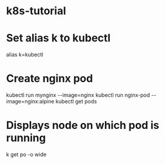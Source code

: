 # k8s-tutorial
<h1> Set alias k to kubectl </h1>
alias k=kubectl
<h1> Create nginx pod </h1>
kubectl run mynginx --image=nginx
kubectl run nginx-pod --image=nginx:alpine
kubectl get pods
<h1> Displays node on which pod is running </h1>
k get po -o wide 
